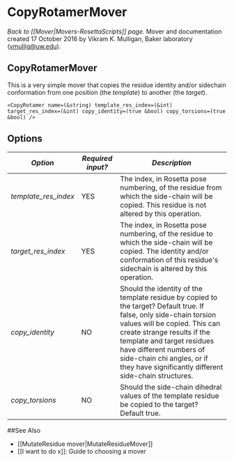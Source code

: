 # CopyRotamerMover
*Back to [[Mover|Movers-RosettaScripts]] page.*
Mover and documentation created 17 October 2016 by Vikram K. Mulligan, Baker laboratory (vmullig@uw.edu).

## CopyRotamerMover
This is a very simple mover that copies the residue identity and/or sidechain conformation from one position (the _template_) to another (the _target_).

```
<CopyRotamer name=(&string) template_res_index=(&int) target_res_index=(&int) copy_identity=(true &bool) copy_torsions=(true &bool) />
```

## Options
|*Option* | *Required input?* | *Description* |
|----|---|---|
| *template_res_index* | YES | The index, in Rosetta pose numbering, of the residue from which the side-chain will be copied. This residue is not altered by this operation. |
| *target_res_index* | YES | The index, in Rosetta pose numbering, of the residue to which the side-chain will be copied.  The identity and/or conformation of this residue's sidechain is altered by this operation. |
| *copy_identity* | NO | Should the identity of the template residue by copied to the target?  Default true.  If false, only side-chain torsion values will be copied.  This can create strange results if the template and target residues have different numbers of side-chain chi angles, or if they have significantly different side-chain structures. |
| *copy_torsions* | NO | Should the side-chain dihedral values of the template residue be copied to the target?  Default true. |

##See Also

* [[MutateResidue mover|MutateResidueMover]]
* [[I want to do x]]: Guide to choosing a mover